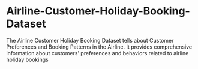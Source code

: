 # Airline-Customer-Holiday-Booking-Dataset

The Airline Customer Holiday Booking Dataset tells about Customer Preferences and Booking Patterns in the Airline. It provides comprehensive information about customers' preferences and behaviors related to airline holiday bookings

